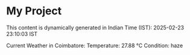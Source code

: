 # My Project

This content is dynamically generated in Indian Time (IST): 2025-02-23 23:10:03 IST


Current Weather in Coimbatore:
Temperature: 27.88 °C
Condition: haze
